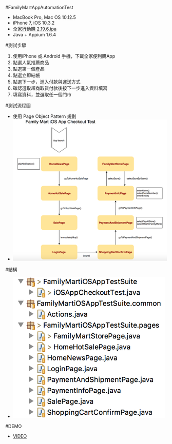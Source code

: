 #FamilyMartAppAutomationTest
* MacBook Pro, Mac OS 10.12.5
* iPhone 7, iOS 10.3.2
* [全家行動購 2.19.6.ipa](https://itunes.apple.com/tw/app/%E5%85%A8%E5%AE%B6%E8%A1%8C%E5%8B%95%E8%B3%BC/id793598070?l=zh&mt=8)
* Java + Appium 1.6.4

#測試步驟
1. 使用iPhone 或 Android 手機，下載全家便利購App
2. 點選人氣推薦商品
3. 點選第一個產品
4. 點選立即結帳
5. 點選下一步，進入付款與運送方式
6. 確認選取超商取貨付款後按下一步進入資料填寫
7. 填寫資料，並選取任一個門市

#測試流程圖
* 使用 Page Object Pattern 規劃
* ![flow](/doc/AppFlow.png)

#結構
* ![tree](/doc/AppTree.png)

#DEMO
* [VIDEO](https://youtu.be/yt8GzA9gJ8E)

